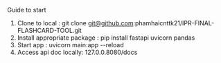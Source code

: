 Guide to start 

1. Clone to local : git clone git@github.com:phamhaicnttk21/IPR-FINAL-FLASHCARD-TOOL.git
2. Install appropriate package : pip install fastapi uvicorn pandas
3. Start app : uvicorn main:app --reload
4. Access api doc locally: 127.0.0.8080/docs 
